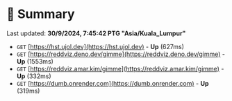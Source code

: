 # 📖 Summary
Last updated: **30/9/2024, 7:45:42 PTG "Asia/Kuala_Lumpur"**

- `GET` [https://hst.ujol.dev](https://hst.ujol.dev) - **Up** (627ms)
- `GET` [https://reddviz.deno.dev/gimme](https://reddviz.deno.dev/gimme) - **Up** (1553ms)
- `GET` [https://reddviz.amar.kim/gimme](https://reddviz.amar.kim/gimme) - **Up** (332ms)
- `GET` [https://dumb.onrender.com](https://dumb.onrender.com) - **Up** (319ms)

